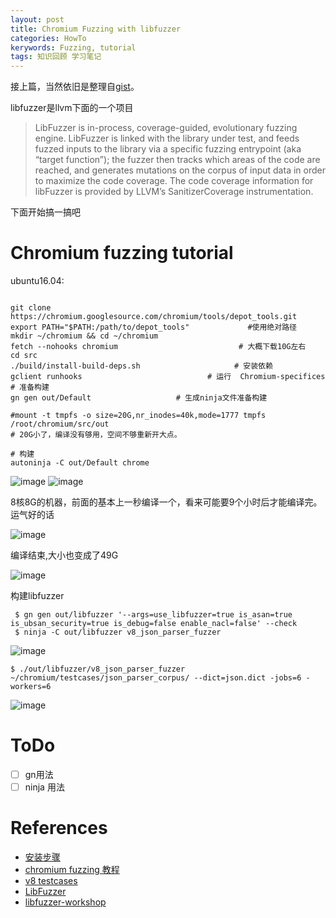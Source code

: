 ```yaml
---
layout: post
title: Chromium Fuzzing with libfuzzer
categories: HowTo
kerywords: Fuzzing, tutorial 
tags: 知识回顾 学习笔记
---
```


接上篇，当然依旧是整理自[gist](https://gist.github.com/mylamour/640622641ee39edf3701544a4303cb2e)。

libfuzzer是llvm下面的一个项目
> LibFuzzer is in-process, coverage-guided, evolutionary fuzzing engine. LibFuzzer is linked with the library under test, and feeds fuzzed inputs to the library via a specific fuzzing entrypoint (aka “target function”); the fuzzer then tracks which areas of the code are reached, and generates mutations on the corpus of input data in order to maximize the code coverage. The code coverage information for libFuzzer is provided by LLVM’s SanitizerCoverage instrumentation.

下面开始搞一搞吧

#  Chromium fuzzing tutorial

ubuntu16.04:
```shell

git clone https://chromium.googlesource.com/chromium/tools/depot_tools.git
export PATH="$PATH:/path/to/depot_tools"             #使用绝对路径
mkdir ~/chromium && cd ~/chromium
fetch --nohooks chromium                           # 大概下载10G左右
cd src 
./build/install-build-deps.sh                     # 安装依赖
gclient runhooks                            # 运行  Chromium-specifices
# 准备构建
gn gen out/Default                   # 生成ninja文件准备构建

#mount -t tmpfs -o size=20G,nr_inodes=40k,mode=1777 tmpfs /root/chromium/src/out  
# 20G小了，编译没有够用，空间不够重新开大点。

# 构建
autoninja -C out/Default chrome  
```

![image](https://user-images.githubusercontent.com/12653147/44777163-71657800-abac-11e8-8d0b-690e5bc0b0da.png)
![image](https://user-images.githubusercontent.com/12653147/44777726-dff70580-abad-11e8-8c14-dc031bdb64e0.png)

8核8G的机器，前面的基本上一秒编译一个，看来可能要9个小时后才能编译完。运气好的话

![image](https://user-images.githubusercontent.com/12653147/44888428-c4057800-ad03-11e8-9494-1e1afa1e865a.png)

编译结束,大小也变成了49G

![image](https://user-images.githubusercontent.com/12653147/44888721-30cd4200-ad05-11e8-8b3e-b926f5db6d3d.png)

构建libfuzzer

```
 $ gn gen out/libfuzzer '--args=use_libfuzzer=true is_asan=true is_ubsan_security=true is_debug=false enable_nacl=false' --check
 $ ninja -C out/libfuzzer v8_json_parser_fuzzer
```
![image](https://user-images.githubusercontent.com/12653147/44890311-4d20ad00-ad0c-11e8-8c50-8b0707517ab0.png)

```
$ ./out/libfuzzer/v8_json_parser_fuzzer ~/chromium/testcases/json_parser_corpus/ --dict=json.dict -jobs=6 -workers=6
```
![image](https://user-images.githubusercontent.com/12653147/44891509-4e54d880-ad12-11e8-848d-5418dcbfb95c.png)


# ToDo

- [ ] gn用法
- [ ] ninja 用法

# References

* [安装步骤](https://security.googleblog.com/2016/08/guided-in-process-fuzzing-of-chrome.html)
* [chromium fuzzing 教程](https://chromium.googlesource.com/chromium/src/testing/libfuzzer/+/HEAD/efficient_fuzzer.md)
* [v8 testcases](https://github.com/v8/v8/tree/master/test)
* [LibFuzzer](https://llvm.org/docs/LibFuzzer.html)
* [libfuzzer-workshop](https://github.com/Dor1s/libfuzzer-workshop)
